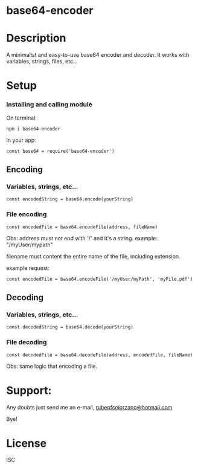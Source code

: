 # base64-encoder

# Description

A minimalist and easy-to-use base64 encoder and decoder. It works with variables, strings, files, etc...

# Setup

### Installing and calling module

On terminal:

```
npm i base64-encoder
```

In your app:

```
const base64 = require('base64-encoder')
```

## Encoding

### Variables, strings, etc...

```
const encodedString = base64.encode(yourString)
```

### File encoding

```
const encodedFile = base64.encodeFile(address, fileName)
```

Obs: address must not end with '/' and it's a string.
example: "/myUser/mypath"

filename must content the entire name of the file, including extension.

example request:

```
const encodedFile = base64.encodeFile('/myUser/myPath', 'myFile.pdf')
```

## Decoding

### Variables, strings, etc...

```
const decodedString = base64.decode(yourString)
```

### File decoding

```
const decodedFile = base64.decodeFile(address, encodedFile, fileName)
```

Obs: same logic that encoding a file.

# Support:

Any doubts just send me an e-mail, rubenfsolorzano@hotmail.com

Bye!

# License

ISC
